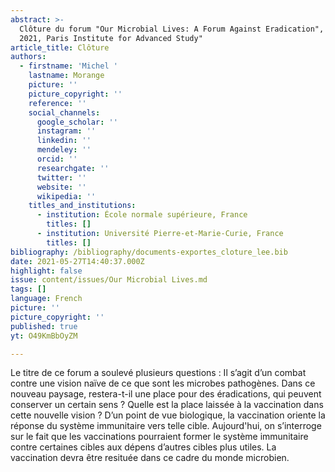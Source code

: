 ```yaml
---
abstract: >-
  Clôture du forum "Our Microbial Lives: A Forum Against Eradication",  May 27,
  2021, Paris Institute for Advanced Study"
article_title: Clôture
authors:
  - firstname: 'Michel '
    lastname: Morange
    picture: ''
    picture_copyright: ''
    reference: ''
    social_channels:
      google_scholar: ''
      instagram: ''
      linkedin: ''
      mendeley: ''
      orcid: ''
      researchgate: ''
      twitter: ''
      website: ''
      wikipedia: ''
    titles_and_institutions:
      - institution: École normale supérieure, France
        titles: []
      - institution: Université Pierre-et-Marie-Curie, France
        titles: []
bibliography: /bibliography/documents-exportes_cloture_lee.bib
date: 2021-05-27T14:40:37.000Z
highlight: false
issue: content/issues/Our Microbial Lives.md
tags: []
language: French
picture: ''
picture_copyright: ''
published: true
yt: O49KmBbOyZM

---
```



Le titre de ce forum a soulevé plusieurs questions : Il s’agit d’un combat contre une vision naïve de ce que sont les microbes pathogènes. Dans ce nouveau paysage, restera-t-il une place pour des éradications, qui peuvent conserver un certain sens ? Quelle est la place laissée à la vaccination dans cette nouvelle vision ? D’un point de vue biologique, la vaccination oriente la réponse du système immunitaire vers telle cible. Aujourd'hui, on s’interroge sur le fait que les vaccinations pourraient former le système immunitaire contre certaines cibles aux dépens d’autres cibles plus utiles. La vaccination devra être resituée dans ce cadre du monde microbien.

<Youtube yt="O49KmBbOyZM" caption ="Clôture"></Youtube>
